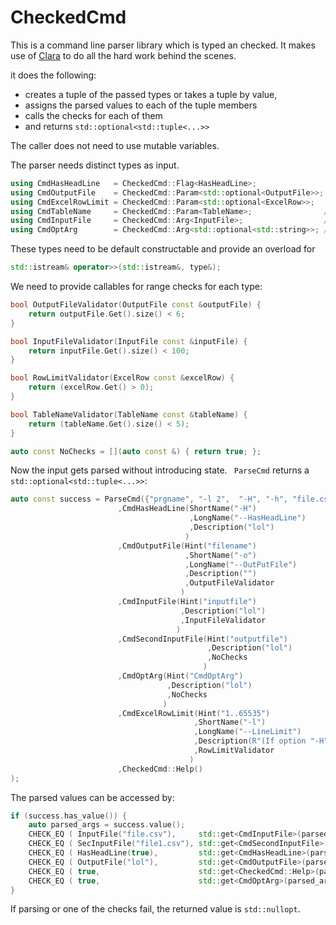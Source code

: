 # CheckedCmd

This is a command line parser library which is typed an checked. It makes use of [Clara](https://github.com/catchorg/Clara) to do all the hard work behind the scenes.

it does the following: 
* creates a tuple of the passed types or takes a tuple by value,
* assigns the parsed values to each of the tuple members
* calls the checks for each of them
* and returns ```std::optional<std::tuple<...>>```

The caller does not need to use mutable variables.

The parser needs distinct types as input.
```c++
using CmdHasHeadLine   = CheckedCmd::Flag<HasHeadLine>;                //optional  
using CmdOutputFile    = CheckedCmd::Param<std::optional<OutputFile>>; //optional
using CmdExcelRowLimit = CheckedCmd::Param<std::optional<ExcelRow>>;
using CmdTableName     = CheckedCmd::Param<TableName>;                //required
using CmdInputFile     = CheckedCmd::Arg<InputFile>;                  //required
using CmdOptArg        = CheckedCmd::Arg<std::optional<std::string>>; //optional
```
These types need to be default constructable and provide an overload for 
```c++
std::istream& operator>>(std::istream&, type&);
```  
We need to provide callables for range checks for each type:
```c++
bool OutputFileValidator(OutputFile const &outputFile) {
    return outputFile.Get().size() < 6;
}

bool InputFileValidator(InputFile const &inputFile) {
    return inputFile.Get().size() < 100;
}

bool RowLimitValidator(ExcelRow const &excelRow) {
    return (excelRow.Get() > 0);
}

bool TableNameValidator(TableName const &tableName) {
    return (tableName.Get().size() < 5);
}

auto const NoChecks = [](auto const &) { return true; };
```

Now the input gets parsed without introducing state.
``` ParseCmd``` returns a ```std::optional<std::tuple<...>>```:
```c++
auto const success = ParseCmd({"prgname", "-l 2",  "-H", "-h", "file.csv", "file1.csv", "string"}
                        ,CmdHasHeadLine(ShortName("-H")
                                        ,LongName("--HasHeadLine")
                                        ,Description("lol")
                                       )
                        ,CmdOutputFile(Hint("filename")
                                       ,ShortName("-o")
                                       ,LongName("--OutPutFile")
                                       ,Description("")
                                       ,OutputFileValidator
                                      )
                        ,CmdInputFile(Hint("inputfile")
                                      ,Description("lol")
                                      ,InputFileValidator
                                     )
                        ,CmdSecondInputFile(Hint("outputfile")
                                            ,Description("lol")
                                            ,NoChecks
                                           )
                        ,CmdOptArg(Hint("CmdOptArg")
                                   ,Description("lol")
                                   ,NoChecks
                                  )
                        ,CmdExcelRowLimit(Hint("1..65535")
                                         ,ShortName("-l")
                                         ,LongName("--LineLimit")
                                         ,Description(R"(If option "-H" is set, the minimum allowed value is 2.)")
                                         ,RowLimitValidator
                                        )
                        ,CheckedCmd::Help()
);

```
The parsed values can be accessed by:
```c++
if (success.has_value()) {
    auto parsed_args = success.value();
    CHECK_EQ ( InputFile("file.csv"),     std::get<CmdInputFile>(parsed_args).value());
    CHECK_EQ ( SecInputFile("file1.csv"), std::get<CmdSecondInputFile>(parsed_args).value());
    CHECK_EQ ( HasHeadLine(true),         std::get<CmdHasHeadLine>(parsed_args).value());
    CHECK_EQ ( OutputFile("lol"),         std::get<CmdOutputFile>(parsed_args).value_or(OutputFile("lol")));
    CHECK_EQ ( true,                      std::get<CheckedCmd::Help>(parsed_args).value());
    CHECK_EQ ( true,                      std::get<CmdOptArg>(parsed_args).value().has_value());
}
```
If parsing or one of the checks fail, the returned value is ```std::nullopt```.
 
